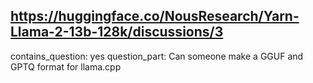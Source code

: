 ## https://huggingface.co/NousResearch/Yarn-Llama-2-13b-128k/discussions/3

contains_question: yes
question_part: Can someone make a GGUF and GPTQ format for llama.cpp